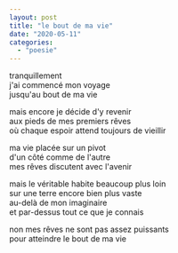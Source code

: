 ```yaml
---
layout: post
title: "le bout de ma vie"
date: "2020-05-11"
categories: 
  - "poesie"
---
```


tranquillement  
j'ai commencé mon voyage  
jusqu'au bout de ma vie

mais encore je décide d'y revenir  
aux pieds de mes premiers rêves  
où chaque espoir attend toujours de vieillir

ma vie placée sur un pivot  
d'un côté comme de l'autre  
mes rêves discutent avec l'avenir

mais le véritable habite beaucoup plus loin  
sur une terre encore bien plus vaste  
au-delà de mon imaginaire  
et par-dessus tout ce que je connais

non mes rêves ne sont pas assez puissants  
pour atteindre le bout de ma vie
